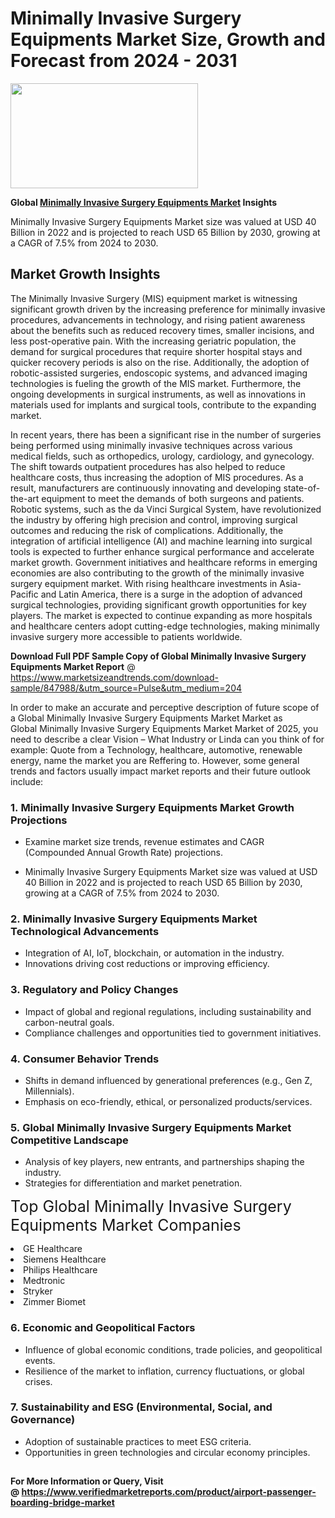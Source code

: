 <H1>Minimally Invasive Surgery Equipments Market Size, Growth and Forecast from 2024 - 2031</H1><img class="aligncenter size-medium wp-image-584254" src="https://thirdeyenews.in/wp-content/uploads/2024/09/Global-Market-Research-300x168.jpeg" alt="" width="300" height="168" /><p><strong>Global&nbsp;<a href="https://www.marketsizeandtrends.com/download-sample/847988/&amp;utm_source=Pulse&amp;utm_medium=204">Minimally Invasive Surgery Equipments Market</a> Insights</strong></p><p>Minimally Invasive Surgery Equipments Market size was valued at USD 40 Billion in 2022 and is projected to reach USD 65 Billion by 2030, growing at a CAGR of 7.5% from 2024 to 2030.</p><p><h2>Market Growth Insights</h2> <p>The Minimally Invasive Surgery (MIS) equipment market is witnessing significant growth driven by the increasing preference for minimally invasive procedures, advancements in technology, and rising patient awareness about the benefits such as reduced recovery times, smaller incisions, and less post-operative pain. With the increasing geriatric population, the demand for surgical procedures that require shorter hospital stays and quicker recovery periods is also on the rise. Additionally, the adoption of robotic-assisted surgeries, endoscopic systems, and advanced imaging technologies is fueling the growth of the MIS market. Furthermore, the ongoing developments in surgical instruments, as well as innovations in materials used for implants and surgical tools, contribute to the expanding market. </p> <p>In recent years, there has been a significant rise in the number of surgeries being performed using minimally invasive techniques across various medical fields, such as orthopedics, urology, cardiology, and gynecology. The shift towards outpatient procedures has also helped to reduce healthcare costs, thus increasing the adoption of MIS procedures. As a result, manufacturers are continuously innovating and developing state-of-the-art equipment to meet the demands of both surgeons and patients. Robotic systems, such as the da Vinci Surgical System, have revolutionized the industry by offering high precision and control, improving surgical outcomes and reducing the risk of complications. Additionally, the integration of artificial intelligence (AI) and machine learning into surgical tools is expected to further enhance surgical performance and accelerate market growth. Government initiatives and healthcare reforms in emerging economies are also contributing to the growth of the minimally invasive surgery equipment market. With rising healthcare investments in Asia-Pacific and Latin America, there is a surge in the adoption of advanced surgical technologies, providing significant growth opportunities for key players. The market is expected to continue expanding as more hospitals and healthcare centers adopt cutting-edge technologies, making minimally invasive surgery more accessible to patients worldwide. </p><p><span class=""><strong>Download Full PDF Sample Copy of Global Minimally Invasive Surgery Equipments Market Report</strong> @ <a href="https://www.marketsizeandtrends.com/download-sample/847988/&amp;utm_source=Pulse&amp;utm_medium=204" target="_blank">https://www.marketsizeandtrends.com/download-sample/847988/&amp;utm_source=Pulse&amp;utm_medium=204</a></span></p><p>In order to make an accurate and perceptive description of future scope of a Global&nbsp;Minimally Invasive Surgery Equipments Market Market as Global&nbsp;Minimally Invasive Surgery Equipments Market Market of 2025, you need to describe a clear Vision &ndash; What Industry or Linda can you think of for example: Quote from a Technology, healthcare, automotive, renewable energy, name the market you are Reffering to. However, some general trends and factors usually impact market reports and their future outlook include:</p><h3>1.&nbsp;<strong>Minimally Invasive Surgery Equipments Market Growth Projections</strong></h3><ul><li>Examine market size trends, revenue estimates and CAGR (Compounded Annual Growth Rate) projections.</li><li><p>Minimally Invasive Surgery Equipments Market size was valued at USD 40 Billion in 2022 and is projected to reach USD 65 Billion by 2030, growing at a CAGR of 7.5% from 2024 to 2030.</p></li></ul><h3>2.&nbsp;<strong>Minimally Invasive Surgery Equipments Market Technological Advancements</strong></h3><ul><li>Integration of AI, IoT, blockchain, or automation in the industry.</li><li>Innovations driving cost reductions or improving efficiency.</li></ul><h3>3.&nbsp;<strong>Regulatory and Policy Changes</strong></h3><ul><li>Impact of global and regional regulations, including sustainability and carbon-neutral goals.</li><li>Compliance challenges and opportunities tied to government initiatives.</li></ul><h3>4.&nbsp;<strong>Consumer Behavior Trends</strong></h3><ul><li>Shifts in demand influenced by generational preferences (e.g., Gen Z, Millennials).</li><li>Emphasis on eco-friendly, ethical, or personalized products/services.</li></ul><h3>5.&nbsp;<strong>Global Minimally Invasive Surgery Equipments Market Competitive Landscape</strong></h3><ul><li>Analysis of key players, new entrants, and partnerships shaping the industry.</li><li>Strategies for differentiation and market penetration.</li></ul><p data-pm-slice="1 1 []"><span style="color: inherit; font-family: inherit; font-size: 25px;">Top Global Minimally Invasive Surgery Equipments Market Companies</span></p><div class="" data-test-id=""><p><li>GE Healthcare</li><li> Siemens Healthcare</li><li> Philips Healthcare</li><li> Medtronic</li><li> Stryker</li><li> Zimmer Biomet</li></p></div><h3>6.&nbsp;<strong>Economic and Geopolitical Factors</strong></h3><ul><li>Influence of global economic conditions, trade policies, and geopolitical events.</li><li>Resilience of the market to inflation, currency fluctuations, or global crises.</li></ul><h3>7.&nbsp;<strong>Sustainability and ESG (Environmental, Social, and Governance)</strong></h3><ul><li>Adoption of sustainable practices to meet ESG criteria.</li><li>Opportunities in green technologies and circular economy principles.</li></ul><h2><strong style="font-size: 14px;">For More Information or Query, Visit @&nbsp;</strong><a style="background-color: #ffffff; font-size: 14px;" href="https://www.marketsizeandtrends.com/report/minimally-invasive-surgery-equipments-market/" target="_blank">https://www.verifiedmarketreports.com/product/airport-passenger-boarding-bridge-market</a></h2>
